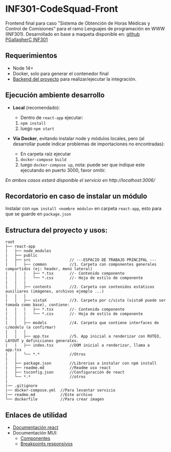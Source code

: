 # INF301-CodeSquad-Front
Frontend final para caso "Sistema de Obtención de Horas Médicas y Control de Comisiones" para el ramo Lenguajes de programación en WWW (INF301). Desarrollado en base a maqueta disponible en: [github PGallagherC INF301](https://github.com/PGallagherC/INF301)

## Requerimientos

- Node 14+
- Docker, solo para generar el contenedor final
- [Backend del proyecto](https://github.com/J122016/INF301-CodeSquad-Back) para realizar/ejecutar la integración.

## Ejecución ambiente desarrollo

- **Local** (recomendado):
  - Dentro de `react-app` ejecutar:
  1. `npm install`
  2. luego `npm start`

- **Vía Docker**, evitando instalar node y módulos locales, pero (al desarrollar puede indicar problemas de importaciones no encontradas): 
  - En carpeta raíz ejecutar
  1. `docker-compose build`
  2. luego `docker-compose up`, nota: puede ser que indique este ejecutando en puerto 3000, favor omitir.

*En ambos casos estará disponible el servicio en http://localhost:3006/*

## Recordatorio en caso de instalar un módulo

Instalar con `npm install <nombre módulo>` en carpeta `react-app`, esto para que se guarde en `package.json`

## Estructura del proyecto y usos:

```
root
├── react-app
|   ├── node_modules 
|   ├── public
|   ├── src                 // ---ESPACIO DE TRABAJO PRINCIPAL ---
|   │   ├── common          //1. Carpeta con componentes generales compartidos (ej: header, menú lateral)
|   |   |   ├── *.tsx       //- Contenido componente
|   │   |   └── *.css       //- Hoja de estilo de componente
|   |   |
|   │   ├── contents        //2. Carpeta con contenidos estáticos auxiliares (imágenes, archivos ejemplo ...)
|   |   |
|   │   ├── vistaX          //3. Carpeta por c/vista (vista0 puede ser tomada como base), contiene:
|   |   |   ├── *.tsx       //- Contenido componente
|   │   |   └── *.css       //- Hoja de estilo de componente
|   |   |
|   │   ├── models          //4. Carpeta que contiene interfaces de c/modelo (a confirmar)
|   |   |
|   |   ├── app.tsx         //5. App inicial a renderizar con RUTEO, LAYOUT y definiciones generales.
|   |   ├── index.tsx       //DOM inicial a renderizar, llama a app.tsx 
|   │   └── *.*             //Otros
|   |
|   ├── package.json        //Librerias a instalar con npm install
|   ├── readme.md           //Readme uso react
|   ├── tsconfig.json       //Configuración de react
|   └── *.*                 //otros
|            
|── .gitignore
|── docker-compose.yml  //Para levantar servicio
|── readme.md           //Este archivo
└── dockerfile          //Para crear imagen
```

## Enlaces de utilidad

- [Documentación react](https://react.dev/)
- Documentación MUI: 
  - [Componentes](https://mui.com/material-ui/all-components/)
  - [Breakpoints responsivos](https://mui.com/system/getting-started/usage/#responsive-values)